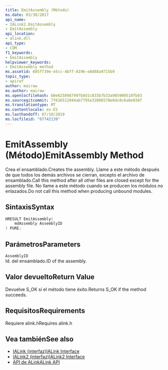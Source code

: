 ```yaml
---
title: EmitAssembly (Método)
ms.date: 03/30/2017
api_name:
- IALink2.EmitAssembly
- EmitAssembly
api_location:
- alink.dll
api_type:
- COM
f1_keywords:
- EmitAssembly
helpviewer_keywords:
- EmitAssembly method
ms.assetid: 605ff39e-e5cc-4bff-8196-e8d68a9715b9
topic_type:
- apiref
author: mairaw
ms.author: mairaw
ms.openlocfilehash: b0e6250987997b8d1c833b7b33a985900510fb03
ms.sourcegitcommit: 7f616512044ab7795e32806578e8dc0c6a0e038f
ms.translationtype: MT
ms.contentlocale: es-ES
ms.lasthandoff: 07/10/2019
ms.locfileid: "67742139"
---
```

# <a name="emitassembly-method"></a><span data-ttu-id="917ad-102">EmitAssembly (Método)</span><span class="sxs-lookup"><span data-stu-id="917ad-102">EmitAssembly Method</span></span>
<span data-ttu-id="917ad-103">Crea el ensamblado.</span><span class="sxs-lookup"><span data-stu-id="917ad-103">Creates the assembly.</span></span> <span data-ttu-id="917ad-104">Llame a este método después de que todos los demás archivos se cierran, excepto el archivo de ensamblado.</span><span class="sxs-lookup"><span data-stu-id="917ad-104">Call this method after all other files are closed except for the assembly file.</span></span> <span data-ttu-id="917ad-105">No llame a este método cuando se producen los módulos no enlazados.</span><span class="sxs-lookup"><span data-stu-id="917ad-105">Do not call this method when producing unbound modules.</span></span>  
  
## <a name="syntax"></a><span data-ttu-id="917ad-106">Sintaxis</span><span class="sxs-lookup"><span data-stu-id="917ad-106">Syntax</span></span>  
  
```cpp  
HRESULT EmitAssembly(  
    mdAssembly AssemblyID  
) PURE;  
```  
  
## <a name="parameters"></a><span data-ttu-id="917ad-107">Parámetros</span><span class="sxs-lookup"><span data-stu-id="917ad-107">Parameters</span></span>  
 `AssemblyID`  
 <span data-ttu-id="917ad-108">Id. del ensamblado.</span><span class="sxs-lookup"><span data-stu-id="917ad-108">ID of the assembly.</span></span>  
  
## <a name="return-value"></a><span data-ttu-id="917ad-109">Valor devuelto</span><span class="sxs-lookup"><span data-stu-id="917ad-109">Return Value</span></span>  
 <span data-ttu-id="917ad-110">Devuelve S_OK si el método tiene éxito.</span><span class="sxs-lookup"><span data-stu-id="917ad-110">Returns S_OK if the method succeeds.</span></span>  
  
## <a name="requirements"></a><span data-ttu-id="917ad-111">Requisitos</span><span class="sxs-lookup"><span data-stu-id="917ad-111">Requirements</span></span>  
 <span data-ttu-id="917ad-112">Requiere alink.h</span><span class="sxs-lookup"><span data-stu-id="917ad-112">Requires alink.h</span></span>  
  
## <a name="see-also"></a><span data-ttu-id="917ad-113">Vea también</span><span class="sxs-lookup"><span data-stu-id="917ad-113">See also</span></span>

- [<span data-ttu-id="917ad-114">IALink (interfaz)</span><span class="sxs-lookup"><span data-stu-id="917ad-114">IALink Interface</span></span>](../../../../docs/framework/unmanaged-api/alink/ialink-interface.md)
- [<span data-ttu-id="917ad-115">IALink2 (interfaz)</span><span class="sxs-lookup"><span data-stu-id="917ad-115">IALink2 Interface</span></span>](../../../../docs/framework/unmanaged-api/alink/ialink2-interface.md)
- [<span data-ttu-id="917ad-116">API de ALink</span><span class="sxs-lookup"><span data-stu-id="917ad-116">ALink API</span></span>](../../../../docs/framework/unmanaged-api/alink/index.md)
